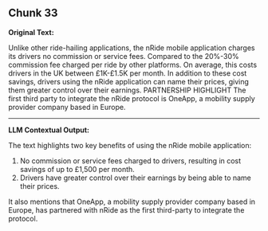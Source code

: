 ## Chunk 33

**Original Text:**

Unlike other ride-hailing applications, the nRide mobile application charges its drivers no commission or
service fees. Compared to the 20%-30% commission fee charged per ride by other platforms. On average,
this costs drivers in the UK between £1K-£1.5K per month. In addition to these cost savings, drivers
using the nRide application can name their prices, giving them greater control over their earnings. PARTNERSHIP HIGHLIGHT
The first third party to integrate the nRide protocol is OneApp, a mobility supply provider company based
in Europe.

---

**LLM Contextual Output:**

The text highlights two key benefits of using the nRide mobile application:

1. No commission or service fees charged to drivers, resulting in cost savings of up to £1,500 per month.
2. Drivers have greater control over their earnings by being able to name their prices.

It also mentions that OneApp, a mobility supply provider company based in Europe, has partnered with nRide as the first third-party to integrate the protocol.
